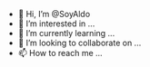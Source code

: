 - 👋 Hi, I’m @SoyAldo
- 👀 I’m interested in ...
- 🌱 I’m currently learning ...
- 💞️ I’m looking to collaborate on ...
- 📫 How to reach me ...

<!---
SoyAldo/SoyAldo is a ✨ special ✨ repository because its `README.md` (this file) appears on your GitHub profile.
You can click the Preview link to take a look at your changes.
--->
